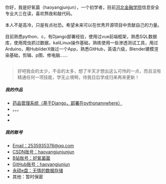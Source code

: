 你好，我是好氧菌（haoyangjunjun），一个初学者，目前[河北金融学院](https://www.hbfu.edu.cn/)信息安全专业大三在读，喜欢熬夜和敲代码。  
<br>
本人不是高冷，只是有点社恐。希望未来可以在优秀开源项目中贡献自己的力量。  
<br>
目前熟悉python、c，有Django部署经验，使用过vue前端框架，熟悉SQL数据库，使用爬虫抓过数据，kaliLinux操作基础，熟练使用一些渗透测试工具，用过Arduino，用HubilderX做过一个App，熟悉GitHub，英语六级，Blender建模渲染基础，剪辑、p图、修电脑......  
<br>
> 好吧我会的太少，不会的太多，想了半天才想出这么可怜的一点，而且没有精通任何一项技能，学无止境啊，待我日后学成归来再来更新！  

##### 我的作品  
- [药品管理系统（基于Django，部署在pythonanywhere）](https://haoyangjun.pythonanywhere.com/)
- 。。。
-
-


##### 我的账号
- [Email：2535935376@qq.com][5]
- [CSDN账号：haoyangjunjunjun][1]
- [B站账号：好氧菌菌][2]
- [GitHub账号：haoyangjunjun][3]
- [永硕e盘：无情的数据存储][4]
- 其他：暂时保密

[1]: https://blog.csdn.net/2403_83938280
[2]: https://space.bilibili.com/250580854
[3]: https://github.com/haoyangjunjun
[4]: http://wqdsjcc.ysepan.com/
[5]: mailto:2535935376@qq.com